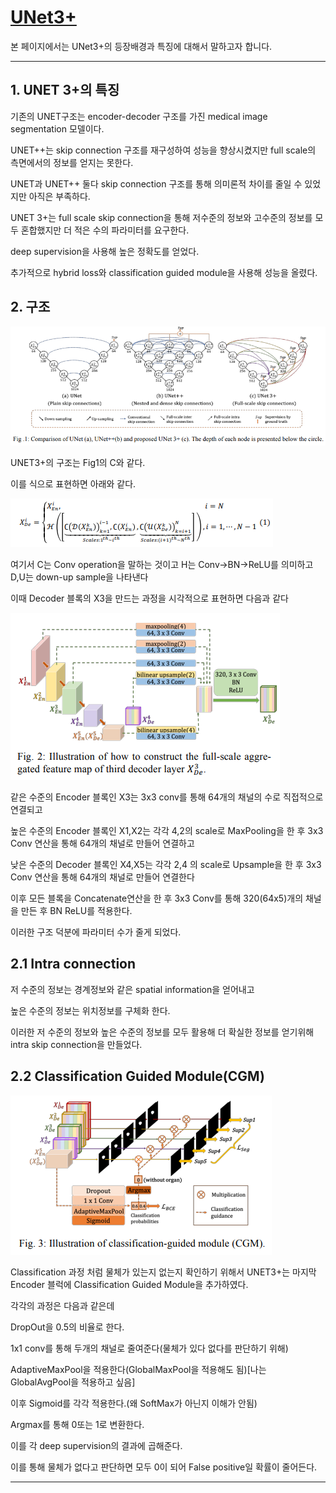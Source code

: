 # [UNet3+](https://arxiv.org/abs/2004.08790)
본 페이지에서는 UNet3+의 등장배경과 특징에 대해서 말하고자 합니다.

---
## 1. UNET 3+의 특징
기존의 UNET구조는 encoder-decoder 구조를 가진 medical image segmentation 모델이다.

UNET++는 skip connection 구조를 재구성하여 성능을 향상시켰지만 full scale의 측면에서의 정보를 얻지는 못한다.

UNET과 UNET++ 둘다 skip connection 구조를 통해 의미론적 차이를 줄일 수 있었지만 아직은 부족하다.

UNET 3+는 full scale skip connection을 통해 저수준의 정보와 고수준의 정보를 모두 혼합했지만 더 적은 수의 파라미터를 요구한다.

deep supervision을 사용해 높은 정확도를 얻었다.

추가적으로 hybrid loss와 classification guided module을 사용해 성능을 올렸다.


## 2. 구조

![1](./img/fig1.PNG)

UNET3+의 구조는 Fig1의 C와 같다.

이를 식으로 표현하면 아래와 같다.

![2](./img/eqn1.PNG)

여기서 C는 Conv operation을 말하는 것이고 H는 Conv->BN->ReLU를 의미하고 D,U는 down-up sample을 나타낸다

이때 Decoder 블록의 X3을 만드는 과정을 시각적으로 표현하면 다음과 같다

![3](./img/fig2.PNG)

같은 수준의 Encoder 블록인 X3는 3x3 conv를 통해 64개의 채널의 수로 직접적으로 연결되고

높은 수준의 Encoder 블록인 X1,X2는 각각 4,2의 scale로 MaxPooling을 한 후 3x3 Conv 연산을 통해 64개의 채널로 만들어 연결하고

낮은 수준의 Decoder 블록인 X4,X5는 각각 2,4 의 scale로 Upsample을 한 후 3x3 Conv 연산을 통해 64개의 채널로 만들어 연결한다

이후 모든 블록을 Concatenate연산을 한 후  3x3 Conv를 통해 320(64x5)개의 채널을 만든 후 BN ReLU를 적용한다.

이러한 구조 덕분에 파라미터 수가 줄게 되었다.


## 2.1 Intra connection
저 수준의 정보는 경계정보와 같은 spatial information을 얻어내고 

높은 수준의 정보는 위치정보를 구체화 한다.

이러한 저 수준의 정보와 높은 수준의 정보를 모두 활용해 더 확실한 정보를 얻기위해 intra skip connection을 만들었다.

## 2.2 Classification Guided Module(CGM)

![4](./img/fig3.PNG)

Classification 과정 처럼 물체가 있는지 없는지 확인하기 위해서 UNET3+는 마지막 Encoder 블럭에 Classification Guided Module을 추가하였다.

각각의 과정은 다음과 같은데

DropOut을 0.5의 비율로 한다.

1x1 conv를 통해 두개의 채널로 줄여준다(물체가 있다 없다를 판단하기 위해)

AdaptiveMaxPool을 적용한다(GlobalMaxPool을 적용해도 됨)[나는 GlobalAvgPool을 적용하고 싶음]

이후 Sigmoid를 각각 적용한다.(왜 SoftMax가 아닌지 이해가 안됨)

Argmax를 통해 0또는 1로 변환한다.

이를 각 deep supervision의 결과에 곱해준다.


이를 통해 물체가 없다고 판단하면 모두 0이 되어 False positive일 확률이 줄어든다.

---
